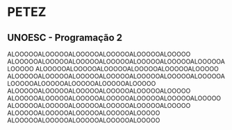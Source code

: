 # PETEZ
## UNOESC - Programação 2

ALOOOOOALOOOOOALOOOOOALOOOOOALOOOOOALOOOOO
ALOOOOOALOOOOOALOOOOOALOOOOOALOOOOOALOOOOOALOOOOOALOOOOO
ALOOOOOALOOOOOALOOOOOALOOOOOALOOOOOALOOOOO
ALOOOOOALOOOOOALOOOOOALOOOOOALOOOOOALOOOOOALOOOOOALOOOOOALOOOOOALOOOOOALOOOOOALOOOOO
ALOOOOOALOOOOOALOOOOOALOOOOOALOOOOOALOOOOO
ALOOOOOALOOOOOALOOOOOALOOOOOALOOOOOALOOOOOALOOOOO
ALOOOOOALOOOOOALOOOOOALOOOOOALOOOOOALOOOOO
ALOOOOOALOOOOOALOOOOOALOOOOOALOOOOO
ALOOOOOALOOOOOALOOOOOALOOOOOALOOOOO